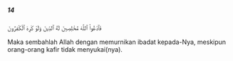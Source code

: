 ##### 14

<span class="ayah">فَٱدْعُوا۟ ٱللَّهَ مُخْلِصِينَ لَهُ ٱلدِّينَ وَلَوْ كَرِهَ ٱلْكَٰفِرُونَ</span>

<span class="ayah_translation">Maka sembahlah Allah dengan memurnikan ibadat kepada-Nya, meskipun orang-orang kafir tidak menyukai(nya).</span>
